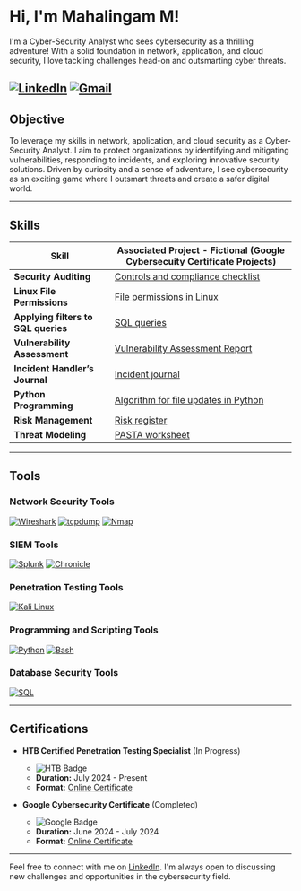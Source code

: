 # Hi, I'm Mahalingam M!

I'm a Cyber-Security Analyst who sees cybersecurity as a thrilling adventure! With a solid foundation in network, application, and cloud security, I love tackling challenges head-on and outsmarting cyber threats.

[![LinkedIn](https://img.shields.io/badge/-LinkedIn-0072b1?&style=for-the-badge&logo=linkedin&logoColor=white)](https://www.linkedin.com/in/mahalingam-m-984552129/)
[![Gmail](https://img.shields.io/badge/Gmail-D14836?style=for-the-badge&logo=gmail&logoColor=white)](mailto:mahalingam9213@gmail.com)
---

## Objective

To leverage my skills in network, application, and cloud security as a Cyber-Security Analyst. I aim to protect organizations by identifying and mitigating vulnerabilities, responding to incidents, and exploring innovative security solutions. Driven by curiosity and a sense of adventure, I see cybersecurity as an exciting game where I outsmart threats and create a safer digital world.

---

## Skills

| Skill                                         | Associated Project - Fictional (Google Cybersecuity Certificate Projects)      |
|-----------------------------------------------|----------------------------|
| **Security Auditing**                         | [Controls and compliance checklist](https://docs.google.com/document/d/1kaPw8BfA9Qw3YommmDEs1qUn5Z09UACBjB1EYlfMCCs/edit?usp=sharing) |
| **Linux File Permissions**                    | [File permissions in Linux](https://docs.google.com/document/d/1G3ix683a0T2aLjEdYYs1uQMuD2NyE5pGpP0l3HVSIDk/edit?usp=sharing) |
| **Applying filters to SQL queries**           | [SQL queries](https://docs.google.com/document/d/1oQHkwTMLZwQHIkRCa4L9QmGnyrC14BGl4HiHEYUG_Q0/edit?usp=sharing) |
| **Vulnerability Assessment**                  | [Vulnerability Assessment Report](https://docs.google.com/document/d/1N_eAUjLxM_JDQj3UlQEvgQp03OePSTjS-n3cr4cFHEg/edit?usp=sharing) |
| **Incident Handler’s Journal**                | [Incident journal](https://docs.google.com/document/d/19pZSYEcNGPZQB8n2VNLgPB9TNaXc2vypybBGNDIpGwI/edit?usp=sharing) |
| **Python Programming**                        | [Algorithm for file updates in Python](https://docs.google.com/document/d/1W0oo6R4Pusq40F1rP4Pz4XYYg6uNBH117lctohDYbd0/edit?usp=sharing&resourcekey=0-mgDx8QkekGLhSOxTStMIkA) |
| **Risk Management**                           | [Risk register](https://docs.google.com/document/d/1g15k-zP3A0ODzKxBBgyDngyBhLOINn-goOJ2MoDOtvk/edit?usp=sharing) |
| **Threat Modeling**                           | [PASTA worksheet](https://docs.google.com/document/d/1I3DmZ1VkNcFVrFZypChatrXO25n5ePv1wbgh0PvaFZc/edit?usp=sharing&resourcekey=0-pQ6TpJ_obyIGOVGLbpIEvA) |

---

## Tools

### Network Security Tools

[![Wireshark](https://img.shields.io/badge/Wireshark-007ACC?style=flat-square&logo=wireshark&logoColor=white)](https://www.wireshark.org/)
[![tcpdump](https://img.shields.io/badge/tcpdump-000000?style=flat-square&logo=tcpdump&logoColor=white)](https://www.tcpdump.org/)
[![Nmap](https://img.shields.io/badge/Nmap-4682B4?style=flat-square&logo=nmap&logoColor=white)](https://nmap.org/)

### SIEM Tools

[![Splunk](https://img.shields.io/badge/Splunk-000000?style=flat-square&logo=splunk&logoColor=white)](https://www.splunk.com/)
[![Chronicle](https://img.shields.io/badge/Chronicle-4285F4?style=flat-square&logo=google&logoColor=white)](https://cloud.google.com/chronicle)

### Penetration Testing Tools

[![Kali Linux](https://img.shields.io/badge/Kali_Linux-557C94?style=flat-square&logo=kalilinux&logoColor=white)](https://www.kali.org/)

### Programming and Scripting Tools

[![Python](https://img.shields.io/badge/Python-3776AB?style=flat-square&logo=python&logoColor=white)](https://www.python.org/)
[![Bash](https://img.shields.io/badge/Bash-4EAA25?style=flat-square&logo=gnubash&logoColor=white)](https://www.gnu.org/software/bash/)

### Database Security Tools

[![SQL](https://img.shields.io/badge/SQL-4479A1?style=flat-square&logo=mysql&logoColor=white)](https://www.mysql.com/)

---

## Certifications

- **HTB Certified Penetration Testing Specialist** (In Progress)
  - ![HTB Badge](https://img.shields.io/badge/HTB-Penetration_Testing_Specialist-00C300?style=flat-square&logo=hack-the-box&logoColor=white)
  - **Duration:** July 2024 - Present
  - **Format:** [Online Certificate](https://www.hackthebox.com/)

- **Google Cybersecurity Certificate** (Completed)
  - ![Google Badge](https://img.shields.io/badge/Google-Cybersecurity_Certificate-4285F4?style=flat-square&logo=google&logoColor=white)
  - **Duration:** June 2024 - July 2024
  - **Format:** [Online Certificate](https://grow.google/certificates/cybersecurity/)

---

Feel free to connect with me on [LinkedIn](https://www.linkedin.com/in/mahalingam-m-984552129/). I'm always open to discussing new challenges and opportunities in the cybersecurity field.
